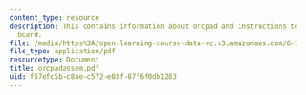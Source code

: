 ```yaml
---
content_type: resource
description: This contains information about orcpad and instructions to complete the
  board.
file: /media/https%3A/open-learning-course-data-rc.s3.amazonaws.com/6-186-mobile-autonomous-systems-laboratory-january-iap-2005/f57efc5bc8aec572e03f87f6f0db1283_orcpadassem.pdf
file_type: application/pdf
resourcetype: Document
title: orcpadassem.pdf
uid: f57efc5b-c8ae-c572-e03f-87f6f0db1283
---
```

